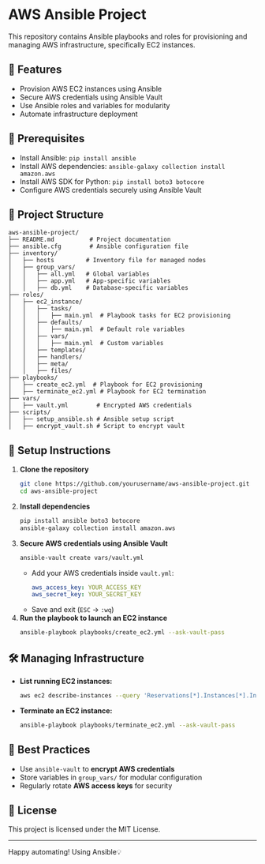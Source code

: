 # AWS Ansible Project

This repository contains Ansible playbooks and roles for provisioning and managing AWS infrastructure, specifically EC2 instances.

## 📌 Features
- Provision AWS EC2 instances using Ansible
- Secure AWS credentials using Ansible Vault
- Use Ansible roles and variables for modularity
- Automate infrastructure deployment

## 🚀 Prerequisites
- Install Ansible: `pip install ansible`
- Install AWS dependencies: `ansible-galaxy collection install amazon.aws`
- Install AWS SDK for Python: `pip install boto3 botocore`
- Configure AWS credentials securely using Ansible Vault

## 📂 Project Structure
```
aws-ansible-project/
├── README.md          # Project documentation
├── ansible.cfg        # Ansible configuration file
├── inventory/
│   ├── hosts         # Inventory file for managed nodes
│   ├── group_vars/
│   │   ├── all.yml   # Global variables
│   │   ├── app.yml   # App-specific variables
│   │   ├── db.yml    # Database-specific variables
├── roles/
│   ├── ec2_instance/
│   │   ├── tasks/
│   │   │   ├── main.yml  # Playbook tasks for EC2 provisioning
│   │   ├── defaults/
│   │   │   ├── main.yml  # Default role variables
│   │   ├── vars/
│   │   │   ├── main.yml  # Custom variables
│   │   ├── templates/
│   │   ├── handlers/
│   │   ├── meta/
│   │   ├── files/
├── playbooks/
│   ├── create_ec2.yml  # Playbook for EC2 provisioning
│   ├── terminate_ec2.yml # Playbook for EC2 termination
├── vars/
│   ├── vault.yml        # Encrypted AWS credentials
├── scripts/
│   ├── setup_ansible.sh # Ansible setup script
│   ├── encrypt_vault.sh # Script to encrypt vault
```

## 🔧 Setup Instructions
1. **Clone the repository**
   ```bash
   git clone https://github.com/yourusername/aws-ansible-project.git
   cd aws-ansible-project
   ```
2. **Install dependencies**
   ```bash
   pip install ansible boto3 botocore
   ansible-galaxy collection install amazon.aws
   ```
3. **Secure AWS credentials using Ansible Vault**
   ```bash
   ansible-vault create vars/vault.yml
   ```
   - Add your AWS credentials inside `vault.yml`:
     ```yaml
     aws_access_key: YOUR_ACCESS_KEY
     aws_secret_key: YOUR_SECRET_KEY
     ```
   - Save and exit (`ESC` → `:wq`)
4. **Run the playbook to launch an EC2 instance**
   ```bash
   ansible-playbook playbooks/create_ec2.yml --ask-vault-pass
   ```

## 🛠 Managing Infrastructure
- **List running EC2 instances:**
  ```bash
  aws ec2 describe-instances --query 'Reservations[*].Instances[*].InstanceId' --output table
  ```
- **Terminate an EC2 instance:**
  ```bash
  ansible-playbook playbooks/terminate_ec2.yml --ask-vault-pass
  ```

## 🔐 Best Practices
- Use `ansible-vault` to **encrypt AWS credentials**
- Store variables in `group_vars/` for modular configuration
- Regularly rotate **AWS access keys** for security

## 📜 License
This project is licensed under the MIT License.

---

Happy automating! Using Ansible💡
